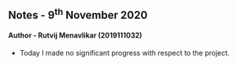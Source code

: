 ## Notes - 9<sup>th</sup> November 2020

#### Author - Rutvij Menavlikar (2019111032)

- Today I made no significant progress with respect to the project.